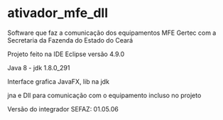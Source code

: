 # ativador_mfe_dll
Software que faz a comunicação dos equipamentos MFE Gertec com a Secretaria da Fazenda do Estado do Ceará


Projeto feito na IDE Eclipse versão 4.9.0

Java 8 - jdk 1.8.0_291

Interface grafica JavaFX, lib na jdk

jna e Dll para comunicação com o equipamento incluso no projeto

Versão do integrador SEFAZ: 01.05.06

